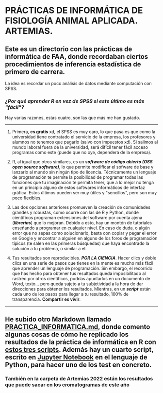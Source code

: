 # PRÁCTICAS DE INFORMÁTICA DE FISIOLOGÍA ANIMAL APLICADA. ARTEMIAS.

## Este es un directorio con las prácticas de informática de FAA, donde recordaban ciertos procedimientos de inferencia estadística de primero de carrera. 

La idea es recordar un poco análisis de datos mediante computación con SPSS.

### *¿Por qué aprender R en vez de SPSS si este último es más "fácil"?*

Hay varias razones, estas cuatro, son las que más me han gustado.

---

1) Primera, **es gratis** xd, el SPSS es muy caro, lo que pasa es que como la universidad tiene contratado el servicio de la empresa, los profesores y alumnos no tenemos que pagarlo (salvo con impuestos xd). Si salimos al mundo laboral fuera de la universidad, será difícil tener fácil acceso programas como este (puede que no oye, dependerá de la empresa).

2) R, al igual que otros similares, es un ***software de código abierto (OSS open source software)***, lo que permite modificar el sofware de base y lanzarlo al mundo sin ningún tipo de licencia. Técnicamente un lenguaje de programación te permite la posibilidad de programar todas las funciones que tu imaginación te permita tener, que a lo mejor no tenga en un principio alguno de estos softwares informáticos de interfaz gráfica. Estos últimos pueden ser muy útiles y "sencillos", pero son muy poco flexibles.

3) Las dos opciones anteriores promueven la creación de comunidades grandes y robustas, como ocurre con las de R y Python, donde científicos programan extensiones del software por cuenta ajena (***librerías***) que lo mejoran. Debido a esto, hay un montón de tutoriales enseñando a programar en cualquier nivel. En caso de duda, o algún error que no sepas como solucionarlo, basta con copiar y pegar el error en Google y encontrar a alguien en alguno de los foros de programación típicos (te salen en las primeras búsquedas) que haya encontrado la solución a tu problema, o similar a el. 

4) Tus resultados son reproducibles. ***POR LA CIENCIA***. Hacer clics y doble clics en una serie de pasos que tienes en la mente es mucho más fácil que aprender un lenguaje de programación. Sin embargo, el recorrido que has hecho para obtener tus resultados queda imposibilitado al rastreo por otros científicos, podrías apuntarlos en un documento de Word, texto... pero queda sujeto a tu subjetividad a la hora de dar direcciones para obtener los resultados. Mientras, en un ***script*** están cada uno de los pasos para llegar a tu resultado, 100% de transparencia. **Compartir es vivir**.

---

## **He subido otro Markdown llamado [PRACTICA_INFORMATICA.md](https://github.com/Juankkar/cuarto_carrera/blob/main/FAA/artemias_sripts_datos/PRACTICA_INFORMATICA.md), donde comento algunas cosas de cómo he replicado los resultados de la práctica de informática en R con [estos tres scripts](https://github.com/Juankkar/cuarto_carrera/tree/main/FAA/artemias_sripts_datos/scripts_codigo). Además hay un cuarto script, escrito en [Jupyter Notebook](https://github.com/Juankkar/cuarto_carrera/blob/main/FAA/artemias_sripts_datos/scripts_codigo/post_hoc.ipynb) en el lenguaje de Python, para hacer uno de los test en concreto.**

### **También en la carpeta de Artemias 2022 están los resultados que puede sacar en los cromatogramas de este año**
